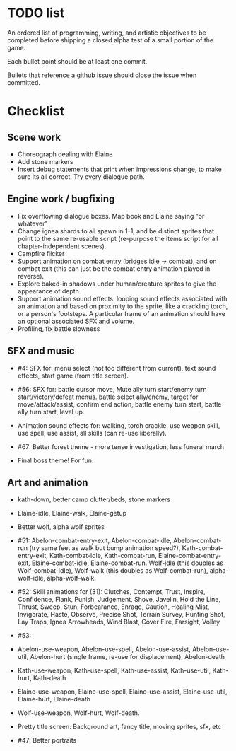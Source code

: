 # TODO list

An ordered list of programming, writing, and artistic objectives to be completed before shipping a closed alpha test of a small portion of the game.

Each bullet point should be at least one commit.

Bullets that reference a github issue should close the issue when committed.

# Checklist

## Scene work

- Choreograph dealing with Elaine
- Add stone markers
- Insert debug statements that print when impressions change, to make sure its all correct. Try every dialogue path.

## Engine work / bugfixing

- Fix overflowing dialogue boxes. Map book and Elaine saying "or whatever"
- Change ignea shards to all spawn in 1-1, and be distinct sprites that point to the same re-usable script (re-purpose the items script for all chapter-independent scenes).
- Campfire flicker
- Support animation on combat entry (bridges idle -> combat), and on combat exit (this can just be the combat entry animation played in reverse).
- Explore baked-in shadows under human/creature sprites to give the appearance of depth.
- Support animation sound effects: looping sound effects associated with an animation and based on proximity to the sprite, like a crackling torch, or a person's footsteps. A particular frame of an animation should have an optional associated SFX and volume.
- Profiling, fix battle slowness

## SFX and music

- #4: SFX for: menu select (not too different from current), text sound effects, start game (from title screen).
- #56: SFX for: battle cursor move, Mute ally turn start/enemy turn start/victory/defeat menus. battle select ally/enemy, target for move/attack/assist, confirm end action, battle enemy turn start, battle ally turn start, level up.
- Animation sound effects for: walking, torch crackle, use weapon skill, use spell, use assist, all skills (can re-use liberally).

- #67: Better forest theme - more tense investigation, less funeral march
- Final boss theme! For fun.

## Art and animation

- kath-down, better camp clutter/beds, stone markers
- Elaine-idle, Elaine-walk, Elaine-getup
- Better wolf, alpha wolf sprites

- #51: Abelon-combat-entry-exit, Abelon-combat-idle, Abelon-combat-run (try same feet as walk but bump animation speed?), Kath-combat-entry-exit, Kath-combat-idle, Kath-combat-run, Elaine-combat-entry-exit, Elaine-combat-idle, Elaine-combat-run. Wolf-idle (this doubles as Wolf-combat-idle), Wolf-walk (this doubles as Wolf-combat-run), alpha-wolf-idle, alpha-wolf-walk.

- #52: Skill animations for (31): Clutches, Contempt, Trust, Inspire, Confidence, Flank, Punish, Judgement, Shove, Javelin, Hold the Line, Thrust, Sweep, Stun, Forbearance, Enrage, Caution, Healing Mist, Invigorate, Haste, Observe, Precise Shot, Terrain Survey, Hunting Shot, Lay Traps, Ignea Arrowheads, Wind Blast, Cover Fire, Farsight, Volley

- #53:
- Abelon-use-weapon, Abelon-use-spell, Abelon-use-assist, Abelon-use-util, Abelon-hurt (single frame, re-use for displacement), Abelon-death
- Kath-use-weapon, Kath-use-spell, Kath-use-assist, Kath-use-util, Kath-hurt, Kath-death
- Elaine-use-weapon, Elaine-use-spell, Elaine-use-assist, Elaine-use-util, Elaine-hurt, Elaine-death
- Wolf-use-weapon, Wolf-hurt, Wolf-death.

- Pretty title screen: Background art, fancy title, moving sprites, sfx, etc

- #47: Better portraits